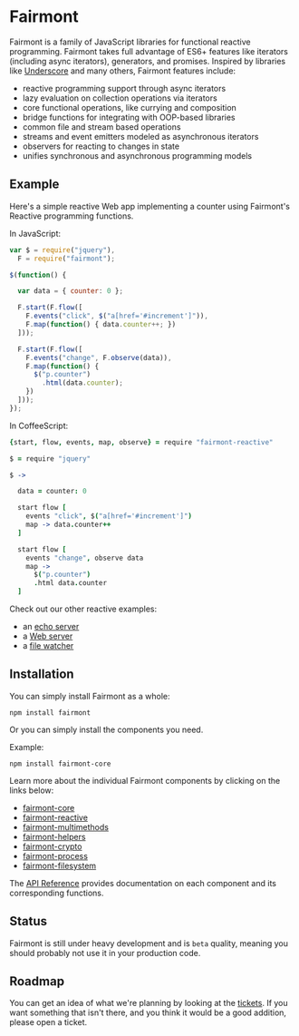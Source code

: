 # Fairmont

Fairmont is a family of JavaScript libraries for functional reactive programming.
Fairmont takes full advantage of ES6+ features like iterators (including async iterators), generators, and promises.
Inspired by libraries like [Underscore](http://underscorejs.org/) and many others, Fairmont features include:

* reactive programming support through async iterators
* lazy evaluation on collection operations via iterators
* core functional operations, like currying and composition
* bridge functions for integrating with OOP-based libraries
* common file and stream based operations
* streams and event emitters modeled as asynchronous iterators
* observers for reacting to changes in state
* unifies synchronous and asynchronous programming models

## Example

Here's a simple reactive Web app implementing a counter using Fairmont's Reactive programming functions.

In JavaScript:

```javascript
var $ = require("jquery"),
  F = require("fairmont");

$(function() {

  var data = { counter: 0 };

  F.start(F.flow([
    F.events("click", $("a[href='#increment']")),
    F.map(function() { data.counter++; })
  ]));

  F.start(F.flow([
    F.events("change", F.observe(data)),
    F.map(function() {
      $("p.counter")
        .html(data.counter);
    })
  ]));
});

```

In CoffeeScript:

```coffeescript
{start, flow, events, map, observe} = require "fairmont-reactive"

$ = require "jquery"

$ ->

  data = counter: 0

  start flow [
    events "click", $("a[href='#increment']")
    map -> data.counter++
  ]

  start flow [
    events "change", observe data
    map ->
      $("p.counter")
      .html data.counter
  ]
```

Check out our other reactive examples:

- an [echo server][]
- a [Web server][]
- a [file watcher][]

[echo server]:https://github.com/pandastrike/fairmont-reactive/blob/master/examples/echo-server.litcoffee
[Web server]:https://github.com/pandastrike/fairmont-reactive/blob/master/examples/web-server.litcoffee
[file watcher]:https://github.com/pandastrike/fairmont-reactive/blob/master/examples/file-watcher.litcoffee

## Installation

You can simply install Fairmont as a whole:

`npm install fairmont`

Or you can simply install the components you need.

Example:

`npm install fairmont-core`

Learn more about the individual Fairmont components by clicking on the links below:

- [fairmont-core][]
- [fairmont-reactive][]
- [fairmont-multimethods][]
- [fairmont-helpers][]
- [fairmont-crypto][]
- [fairmont-process][]
- [fairmont-filesystem][]

The [API Reference] provides documentation on each component and its corresponding functions.

## Status

Fairmont is still under heavy development and is `beta` quality, meaning you should probably not use it in your production code.

## Roadmap

You can get an idea of what we're planning by looking at the [tickets][]. If you want something that isn't there, and you think it would be a good addition, please open a ticket.

[tickets]:https://github.com/pandastrike/fairmont/issues
[fairmont]:https://github.com/pandastrike/fairmont
[fairmont-core]:https://github.com/pandastrike/fairmont-core
[fairmont-reactive]:https://github.com/pandastrike/fairmont-reactive
[fairmont-multimethods]:https://github.com/pandastrike/fairmont-multimethods
[fairmont-helpers]:https://github.com/pandastrike/fairmont-helpers
[fairmont-crypto]:https://github.com/pandastrike/fairmont-crypto
[fairmont-process]:https://github.com/pandastrike/fairmont-process
[fairmont-filesystem]:https://github.com/pandastrike/fairmont-filesystem
[API Reference]:https://github.com/pandastrike/fairmont/wiki/API-Reference
